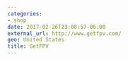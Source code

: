 ```yaml
---
categories:
- shop
date: 2017-02-26T23:08:57-06:00
external_url: http://www.getfpv.com/
geo: United States
title: GetFPV
---
```

